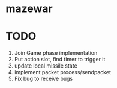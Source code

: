 # mazewar
# TODO
1. Join Game phase implementation
2. Put action slot, find timer to trigger it
3. update local missile state
4. implement packet process/sendpacket
5. Fix bug to receive bugs

